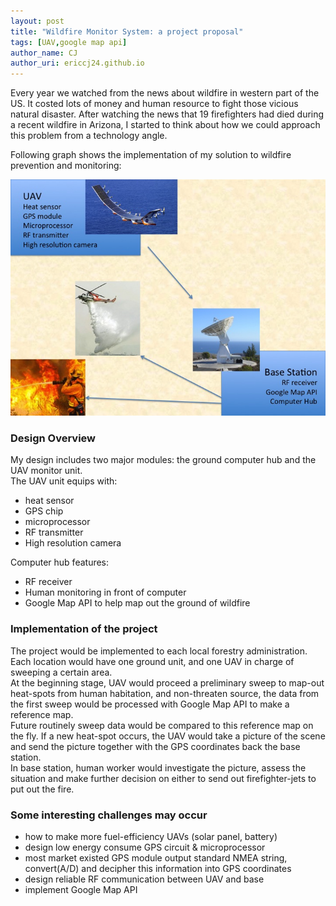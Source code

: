 ```yaml
---
layout: post
title: "Wildfire Monitor System: a project proposal"
tags: [UAV,google map api]
author_name: CJ
author_uri: ericcj24.github.io
---
```


Every year we watched from the news about wildfire in western part of
the US. It costed lots of money and human resource to fight those
vicious natural disaster. After watching the news that 19 firefighters
had died during a recent wildfire in Arizona, I started to think about
how we could approach this problem from a technology angle.

Following graph shows the implementation of my solution to wildfire
prevention and monitoring:

![](/images/posts/2013-07-04/Slide3.jpg)

### Design Overview

My design includes two major modules: the ground computer hub and the
UAV monitor unit.  
The UAV unit equips with:

-   heat sensor
-   GPS chip
-   microprocessor
-   RF transmitter
-   High resolution camera

Computer hub features:

-   RF receiver
-   Human monitoring in front of computer
-   Google Map API to help map out the ground of wildfire

### Implementation of the project

The project would be implemented to each local forestry administration.
Each location would have one ground unit, and one UAV in charge of
sweeping a certain area.  
At the beginning stage, UAV would proceed a preliminary sweep to map-out
heat-spots from human habitation, and non-threaten source, the data from
the first sweep would be processed with Google Map API to make a
reference map.  
Future routinely sweep data would be compared to this reference map on
the fly. If a new heat-spot occurs, the UAV would take a picture of the
scene and send the picture together with the GPS coordinates back the
base station.  
In base station, human worker would investigate the picture, assess the
situation and make further decision on either to send out
firefighter-jets to put out the fire.

### Some interesting challenges may occur

-   how to make more fuel-efficiency UAVs (solar panel, battery)
-   design low energy consume GPS circuit & microprocessor
-   most market existed GPS module output standard NMEA string,
    convert(A/D) and decipher this information into GPS coordinates
-   design reliable RF communication between UAV and base
-   implement Google Map API
